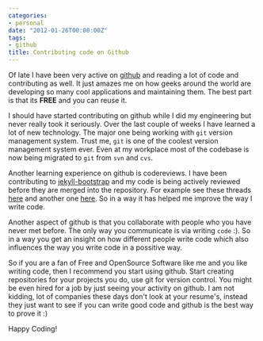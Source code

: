```yaml
---
categories:
- personal
date: "2012-01-26T00:00:00Z"
tags:
- github
title: Contributing code on Github
---
```


Of late I have been very active on [github](http://github.com/pradeep1288) and reading a lot of code and contributing as well. It just amazes me on how geeks around the world are developing so many cool applications and maintaining them. The best part is that its **FREE** and you can reuse it.

I should have started contributing on github while I did my engineering but never really took it seriously. Over the last couple of weeks I have learned a lot of new technology. The major one being working with `git` version management system. Trust me, `git` is one of the coolest version management system ever. Even at my workplace most of the codebase is now being migrated to `git` from `svn` and `cvs`. 

Another learning experience on github is codereviews. I have been contributing to [jekyll-bootstrap](http://github.com/plusjade/jelyll-bootstrap) and my code is being actively reviewed before they are merged into the repository. For example see these threads [here](https://github.com/plusjade/jekyll-bootstrap/pull/14) and another one [here](https://github.com/plusjade/jekyll-bootstrap/pull/7). So in a way it has helped me improve the way I write code. 

Another aspect of github is that you collaborate with people who you have never met before. The only way you communicate is via writing `code` :). So in a way you get an insight on how different people write code which also influences the way you write code in a possitive way. 

So if you are a fan of Free and OpenSource Software like me and you like writing code, then I recommend you start using github. Start creating repositories for your projects you do, use git for version control. You might be even hired for a job by just seeing your activity on github. I am not kidding, lot of companies these days don't look at your resume's, instead they just want to see if you can write good code and github is the best way to prove it :)

Happy Coding!
